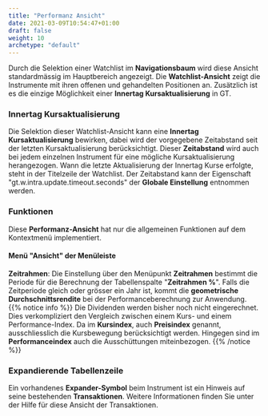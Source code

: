 ```yaml
---
title: "Performanz Ansicht"
date: 2021-03-09T10:54:47+01:00
draft: false
weight: 10
archetype: "default"
---
```

Durch die Selektion einer Watchlist im **Navigationsbaum** wird diese Ansicht standardmässig im Hauptbereich angezeigt. Die **Watchlist-Ansicht** zeigt die Instrumente mit ihren offenen und gehandelten Positionen an. Zusätzlich ist es die einzige Möglichkeit einer **Innertag Kursaktualisierung** in GT.

### Innertag Kursaktualisierung
Die Selektion dieser Watchlist-Ansicht kann eine **Innertag Kursaktualisierung** bewirken, dabei wird der vorgegebene Zeitabstand seit der letzten Kursaktualisierung berücksichtigt. Dieser **Zeitabstand** wird auch bei jedem einzelnen Instrument für eine mögliche Kursaktualisierung herangezogen. Wann die letzte Aktualisierung der Innertag Kurse erfolgte, steht in der Titelzeile der Watchlist. Der Zeitabstand kann der Eigenschaft "gt.w.intra.update.timeout.seconds" der **Globale Einstellung** entnommen werden.

### Funktionen
Diese **Performanz-Ansicht** hat nur die allgemeinen Funktionen auf dem Kontextmenü implementiert.

#### Menü "Ansicht" der Menüleiste
**Zeitrahmen**: Die Einstellung über den Menüpunkt **Zeitrahmen** bestimmt die Periode für die Berechnung der Tabellenspalte "**Zeitrahmen %**". Falls die Zeitperiode gleich oder grösser ein Jahr ist, kommt die **geometrische Durchschnittsrendite** bei der Performanceberechnung zur Anwendung.
{{% notice info %}}
Die Dividenden werden bisher noch nicht eingerechnet. Dies verkompliziert den Vergleich zwischen einem Kurs- und einem Performance-Index. Da im **Kursindex**, auch **Preisindex** genannt, ausschliesslich die Kursbewegung berücksichtigt werden. Hingegen sind im **Performanceindex** auch die Ausschüttungen miteinbezogen.
{{% /notice %}} 

### Expandierende Tabellenzeile
Ein vorhandenes **Expander-Symbol** beim Instrument ist ein Hinweis auf seine bestehenden **Transaktionen**. Weitere Informationen finden Sie unter der Hilfe für diese Ansicht der Transaktionen.